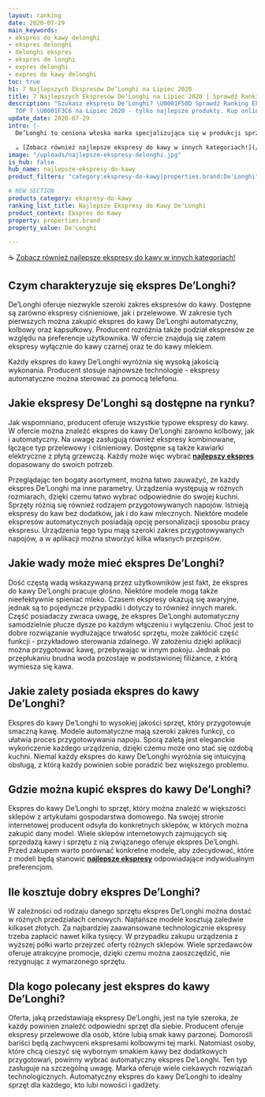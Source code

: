 ```yaml
---
layout: ranking
date: 2020-07-29
main_keywords:
- ekspres do kawy delonghi
- ekspres delonghi
- delonghi ekspres
- ekspres de longhi
- expres delonghi
- expres do kawy delonghi
toc: true
h1: 7 Najlepszych Ekspresów De’Longhi na Lipiec 2020
title: 7 Najlepszych Ekspresów De’Longhi na Lipiec 2020 | Sprawdź Ranking
description: "Szukasz ekspresu De’Longhi? \U0001F50D Sprawdź Ranking Ekspresów De’Longhi
  TOP 7 \U0001F3C6 na Lipiec 2020 - tylko najlepsze produkty. Kup online!"
update_date: 2020-07-29
intro: |-
  De’Longhi to ceniona włoska marka specjalizująca się w produkcji sprzętu kuchennego, głównie ekspresów do kawy. Firma znana jest z luksusowych sprzętów najwyższej jakości. Jednym z najczęściej wybieranych urządzeń w Polsce jest właśnie ekspres do kawy De’Longhi. Na rynku dostępne są różne rodzaje maszyn od tego producenta. Czym się wyróżniają? Czy warto wybrać ekspres De’Longhi?

  ☕ [Zobacz również najlepsze ekspresy do kawy w innych kategoriach!](/pl/recenzje/najlepsze-ekspresy-do-kawy.html "Najlepsze ekspresy do kawy")
image: "/uploads/najlepsze-ekspresy-delonghi.jpg"
is_hub: false
hub_name: najlepsze-ekspresy-do-kawy
product_filters: "category:ekspresy-do-kawy|properties.brand:De'Longhi"

# NEW SECTION
products_category: ekspresy-do-kawy
ranking_list_title: Najlepsze Ekspresy do Kawy De'Longhi
product_context: Ekspres do Kawy
property: properties.brand
property_value: De'Longhi

---
```

☕ [Zobacz również najlepsze ekspresy do kawy w innych kategoriach!](/pl/recenzje/najlepsze-ekspresy-do-kawy.html "Najlepsze ekspresy do kawy")

## Czym charakteryzuje się ekspres De’Longhi?

De’Longhi oferuje niezwykle szeroki zakres ekspresów do kawy. Dostępne są zarówno ekspresy ciśnieniowe, jak i przelewowe. W zakresie tych pierwszych można zakupić ekspres do kawy De’Longhi automatyczny, kolbowy oraz kapsułkowy. Producent rozróżnia także podział ekspresów ze względu na preferencje użytkownika. W ofercie znajdują się zatem ekspresy wyłącznie do kawy czarnej oraz te do kawy mlekiem.

Każdy ekspres do kawy De’Longhi wyróżnia się wysoką jakością wykonania. Producent stosuje najnowsze technologie - ekspresy automatyczne można sterować za pomocą telefonu.

## Jakie ekspresy De’Longhi są dostępne na rynku?

Jak wspomniano, producent oferuje wszystkie typowe ekspresy do kawy. W ofercie można znaleźć ekspres do kawy De’Longhi zarówno kolbowy, jak i automatyczny. Na uwagę zasługują również ekspresy kombinowane, łączące typ przelewowy i ciśnieniowy. Dostępne są także kawiarki elektryczne z płytą grzewczą. Każdy może więc wybrać [**najlepszy ekspres**](/pl/recenzje/najlepsze-ekspresy-do-kawy.html "Najlepsze ekspresy do kawy") dopasowany do swoich potrzeb.

Przeglądając ten bogaty asortyment, można łatwo zauważyć, że każdy ekspres De’Longhi ma inne parametry. Urządzenia występują w różnych rozmiarach, dzięki czemu łatwo wybrać odpowiednie do swojej kuchni. Sprzęty różnią się również rodzajem przygotowywanych napojów. Istnieją ekspresy do kaw bez dodatków, jak i do kaw mlecznych. Niektóre modele ekspresów automatycznych posiadają opcję personalizacji sposobu pracy ekspresu. Urządzenia tego typu mają szeroki zakres przygotowywanych napojów, a w aplikacji można stworzyć kilka własnych przepisów.

## Jakie wady może mieć ekspres De’Longhi?

Dość częstą wadą wskazywaną przez użytkowników jest fakt, że ekspres do kawy De’Longhi pracuje głośno. Niektóre modele mogą także nieefektywnie spieniać mleko. Czasem ekspresy okazują się awaryjne, jednak są to pojedyncze przypadki i dotyczy to również innych marek. Część posiadaczy zwraca uwagę, że ekspres De’Longhi automatyczny samodzielnie płucze dysze po każdym włączeniu i wyłączeniu. Choć jest to dobre rozwiązanie wydłużające trwałość sprzętu, może zakłócić część funkcji - przykładowo sterowania zdalnego. W założeniu dzięki aplikacji można przygotować kawę, przebywając w innym pokoju. Jednak po przepłukaniu brudna woda pozostaje w podstawionej filiżance, z którą wymiesza się kawa.

## Jakie zalety posiada ekspres do kawy De’Longhi?

Ekspres do kawy De’Longhi to wysokiej jakości sprzęt, który przygotowuje smaczną kawę. Modele automatyczne mają szeroki zakres funkcji, co ułatwia proces przygotowywania napoju. Sporą zaletą jest eleganckie wykończenie każdego urządzenia, dzięki czemu może ono stać się ozdobą kuchni. Niemal każdy ekspres do kawy De’Longhi wyróżnia się intuicyjną obsługą, z którą każdy powinien sobie poradzić bez większego problemu.

## Gdzie można kupić ekspres do kawy De’Longhi?

Ekspres do kawy De’Longhi to sprzęt, który można znaleźć w większości sklepów z artykułami gospodarstwa domowego. Na swojej stronie internetowej producent odsyła do konkretnych sklepów, w których można zakupić dany model. Wiele sklepów internetowych zajmujących się sprzedażą kawy i sprzętu z nią związanego oferuje ekspres De’Longhi. Przed zakupem warto porównać konkretne modele, aby zdecydować, które z modeli będą stanowić [**najlepsze ekspresy**](/pl/recenzje/najlepsze-ekspresy-do-kawy.html "Najlepsze ekspresy do kawy") odpowiadające indywidualnym preferencjom.

## Ile kosztuje dobry ekspres De’Longhi?

W zależności od rodzaju danego sprzętu ekspres De’Longhi można dostać w różnych przedziałach cenowych. Najtańsze modele kosztują zaledwie kilkaset złotych. Za najbardziej zaawansowane technologicznie ekspresy trzeba zapłacić nawet kilka tysięcy. W przypadku zakupu urządzenia z wyższej półki warto przejrzeć oferty różnych sklepów. Wiele sprzedawców oferuje atrakcyjne promocje, dzięki czemu można zaoszczędzić, nie rezygnując z wymarzonego sprzętu.

## Dla kogo polecany jest ekspres do kawy De’Longhi?

Oferta, jaką przedstawiają ekspresy De’Longhi, jest na tyle szeroka, że każdy powinien znaleźć odpowiedni sprzęt dla siebie. Producent oferuje ekspresy przelewowe dla osób, które lubią smak kawy parzonej. Domorośli bariści będą zachwyceni ekspresami kolbowymi tej marki. Natomiast osoby, które chcą cieszyć się wybornym smakiem kawy bez dodatkowych przygotowań, powinny wybrać automatyczny ekspres De’Longhi. Ten typ zasługuje na szczególną uwagę. Marka oferuje wiele ciekawych rozwiązań technologicznych. Automatyczny ekspres do kawy De’Longhi to idealny sprzęt dla każdego, kto lubi nowości i gadżety.
